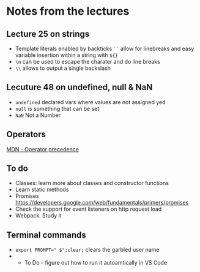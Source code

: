 # Notes from the lectures

## Lecture 25 on strings

* Template literals enabled by backticks ` `` ` allow for linebreaks and easy variable insertion within a string with `${}`
* `\n` can be used to escape the charater and do line breaks
* `\\` allows to output a single backslash

## Lecuture 48 on undefined, null & NaN
* `undefined` declared vars where values are not assigned yed
* `null` is something that can be set
* `NaN` Not a Number

## Operators
[MDN - Operator precedence](https://developer.mozilla.org/en-US/docs/Web/JavaScript/Reference/Operators/Operator_Precedence)

## To do
* Classes: learn more about classes and constructor functions
* Learn static methods
* Promises https://developers.google.com/web/fundamentals/primers/promises
* Check the support for event listeners on http request load
* Webpack. Study it

## Terminal commands
* `export PROMPT=" $";clear;` clears the garbled user name
* * To Do - figure out how to run it autoamtically in VS Code